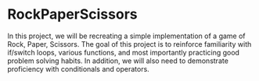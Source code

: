 # RockPaperScissors

In this project, we will be recreating a simple implementation of a game of Rock, Paper, Scissors. The goal of this project is to reinforce familiarity with if/switch loops, various functions, and most importantly practicing good problem solving habits. In addition, we will also need to demonstrate proficiency with conditionals and operators.